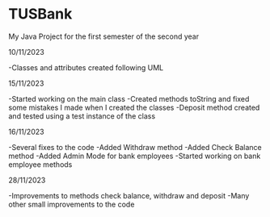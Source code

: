 # TUSBank
My Java Project for the first semester of the second year

10/11/2023

-Classes and attributes created following UML

15/11/2023

-Started working on the main class
-Created methods toString and fixed some mistakes I made when I created the classes
-Deposit method created and tested using a test instance of the class

16/11/2023

-Several fixes to the code
-Added Withdraw method
-Added Check Balance method
-Added Admin Mode for bank employees
-Started working on bank employee methods

28/11/2023

-Improvements to methods check balance, withdraw and deposit
-Many other small improvements to the code